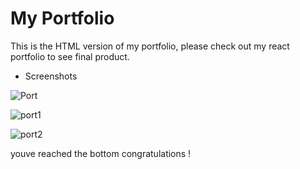 # My Portfolio

This is the HTML version of my portfolio, please check out my react portfolio to see final product.

* Screenshots

![Port](https://user-images.githubusercontent.com/60370341/88141246-349c3300-cbc1-11ea-8a32-a0ef21ae2e27.png)

![port1](https://user-images.githubusercontent.com/60370341/88141323-5dbcc380-cbc1-11ea-99a2-2002d89bc4c4.png)

![port2](https://user-images.githubusercontent.com/60370341/88141415-9066bc00-cbc1-11ea-9e06-5eb42975ecda.png)


youve reached the bottom congratulations !